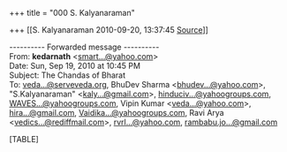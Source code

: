 +++
title = "000 S. Kalyanaraman"

+++
[[S. Kalyanaraman	2010-09-20, 13:37:45 [Source](https://groups.google.com/g/bvparishat/c/JZB8RirPvjE)]]



---------- Forwarded message ----------  
From: **kedarnath** \<[smart...@yahoo.com]()\>  
Date: Sun, Sep 19, 2010 at 10:45 PM  
Subject: The Chandas of Bharat  
To: [veda...@serveveda.org](), BhuDev Sharma \<[bhudev...@yahoo.com]()\>, "S.Kalyanaraman" \<[kaly...@gmail.com]()\>, [hinduciv...@yahoogroups.com](), [WAVES...@yahoogroups.com](), Vipin Kumar \<[veda...@yahoo.com]()\>, [hira...@gmail.com](), [Vaidika...@yahoogroups.com](), Ravi Arya \<[vedics...@rediffmail.com]()\>, [rvrl...@yahoo.com](), [rambabu.jo...@gmail.com]()  
  
  

[TABLE]

  

  

